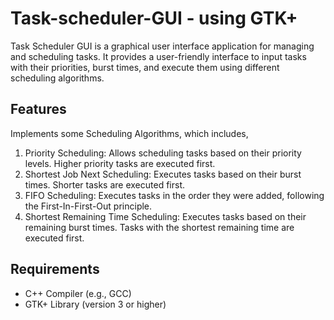 # Task-scheduler-GUI - using GTK+

Task Scheduler GUI is a graphical user interface application for managing and scheduling tasks. It provides a user-friendly interface to input tasks with their priorities, burst times, and execute them using different scheduling algorithms.

## Features

Implements some Scheduling Algorithms, which includes,

1. Priority Scheduling: Allows scheduling tasks based on their priority levels. Higher priority tasks are executed first.
2. Shortest Job Next Scheduling: Executes tasks based on their burst times. Shorter tasks are executed first.
3. FIFO Scheduling: Executes tasks in the order they were added, following the First-In-First-Out principle.
4. Shortest Remaining Time Scheduling: Executes tasks based on their remaining burst times. Tasks with the shortest remaining time are executed first.


## Requirements
- C++ Compiler (e.g., GCC)
- GTK+ Library (version 3 or higher)

